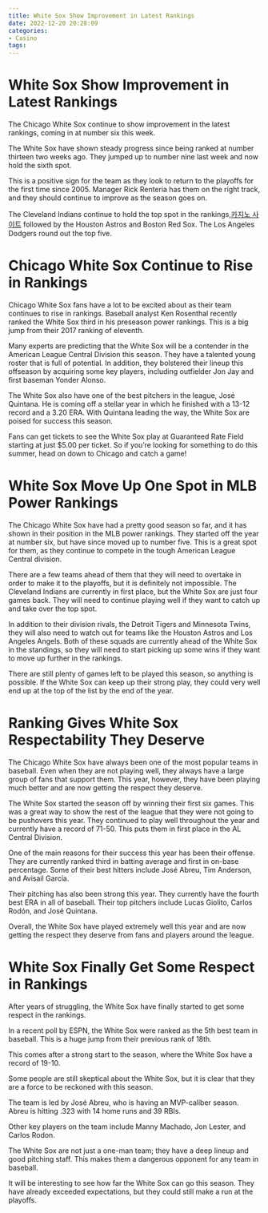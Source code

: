 ```yaml
---
title: White Sox Show Improvement in Latest Rankings
date: 2022-12-20 20:28:09
categories:
- Casino
tags:
---
```



#  White Sox Show Improvement in Latest Rankings

The Chicago White Sox continue to show improvement in the latest rankings, coming in at number six this week.

The White Sox have shown steady progress since being ranked at number thirteen two weeks ago. They jumped up to number nine last week and now hold the sixth spot.

This is a positive sign for the team as they look to return to the playoffs for the first time since 2005. Manager Rick Renteria has them on the right track, and they should continue to improve as the season goes on.

The Cleveland Indians continue to hold the top spot in the rankings,[카지노 사이트](https://choegocasino.com/) followed by the Houston Astros and Boston Red Sox. The Los Angeles Dodgers round out the top five.

#  Chicago White Sox Continue to Rise in Rankings

Chicago White Sox fans have a lot to be excited about as their team continues to rise in rankings. Baseball analyst Ken Rosenthal recently ranked the White Sox third in his preseason power rankings. This is a big jump from their 2017 ranking of eleventh.

Many experts are predicting that the White Sox will be a contender in the American League Central Division this season. They have a talented young roster that is full of potential. In addition, they bolstered their lineup this offseason by acquiring some key players, including outfielder Jon Jay and first baseman Yonder Alonso.

The White Sox also have one of the best pitchers in the league, José Quintana. He is coming off a stellar year in which he finished with a 13-12 record and a 3.20 ERA. With Quintana leading the way, the White Sox are poised for success this season.

Fans can get tickets to see the White Sox play at Guaranteed Rate Field starting at just $5.00 per ticket. So if you’re looking for something to do this summer, head on down to Chicago and catch a game!

#  White Sox Move Up One Spot in MLB Power Rankings

The Chicago White Sox have had a pretty good season so far, and it has shown in their position in the MLB power rankings. They started off the year at number six, but have since moved up to number five. This is a great spot for them, as they continue to compete in the tough American League Central division.

There are a few teams ahead of them that they will need to overtake in order to make it to the playoffs, but it is definitely not impossible. The Cleveland Indians are currently in first place, but the White Sox are just four games back. They will need to continue playing well if they want to catch up and take over the top spot.

In addition to their division rivals, the Detroit Tigers and Minnesota Twins, they will also need to watch out for teams like the Houston Astros and Los Angeles Angels. Both of these squads are currently ahead of the White Sox in the standings, so they will need to start picking up some wins if they want to move up further in the rankings.

There are still plenty of games left to be played this season, so anything is possible. If the White Sox can keep up their strong play, they could very well end up at the top of the list by the end of the year.

#  Ranking Gives White Sox Respectability They Deserve

The Chicago White Sox have always been one of the most popular teams in baseball. Even when they are not playing well, they always have a large group of fans that support them. This year, however, they have been playing much better and are now getting the respect they deserve.

The White Sox started the season off by winning their first six games. This was a great way to show the rest of the league that they were not going to be pushovers this year. They continued to play well throughout the year and currently have a record of 71-50. This puts them in first place in the AL Central Division.

One of the main reasons for their success this year has been their offense. They are currently ranked third in batting average and first in on-base percentage. Some of their best hitters include José Abreu, Tim Anderson, and Avisail García.

Their pitching has also been strong this year. They currently have the fourth best ERA in all of baseball. Their top pitchers include Lucas Giolito, Carlos Rodón, and José Quintana.

Overall, the White Sox have played extremely well this year and are now getting the respect they deserve from fans and players around the league.

#  White Sox Finally Get Some Respect in Rankings

After years of struggling, the White Sox have finally started to get some respect in the rankings.

In a recent poll by ESPN, the White Sox were ranked as the 5th best team in baseball. This is a huge jump from their previous rank of 18th.

This comes after a strong start to the season, where the White Sox have a record of 19-10.

Some people are still skeptical about the White Sox, but it is clear that they are a force to be reckoned with this season.

The team is led by José Abreu, who is having an MVP-caliber season. Abreu is hitting .323 with 14 home runs and 39 RBIs.

Other key players on the team include Manny Machado, Jon Lester, and Carlos Rodon.

The White Sox are not just a one-man team; they have a deep lineup and good pitching staff. This makes them a dangerous opponent for any team in baseball.

It will be interesting to see how far the White Sox can go this season. They have already exceeded expectations, but they could still make a run at the playoffs.